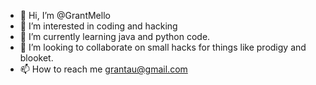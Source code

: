 - 👋 Hi, I’m @GrantMello
- 👀 I’m interested in coding and hacking
- 🌱 I’m currently learning java and python code. 
- 💞️ I’m looking to collaborate on small hacks for things like prodigy and blooket. 
- 📫 How to reach me grantau@gmail.com

<!---
GrantMello/GrantMello is a ✨ special ✨ repository because its `README.md` (this file) appears on your GitHub profile.
You can click the Preview link to take a look at your changes.
--->
